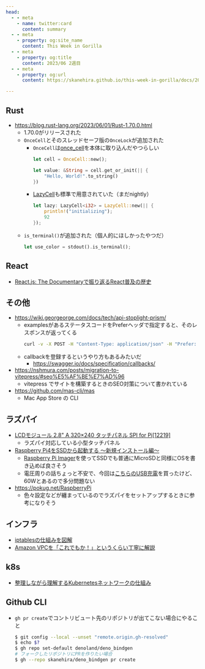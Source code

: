 ```yaml
---
head:
  - - meta
    - name: twitter:card
      content: summary
  - - meta
    - property: og:site_name
      content: This Week in Gorilla
  - - meta
    - property: og:title
      content: 2023/06 2週目
  - - meta
    - property: og:url
      content: https://skanehira.github.io/this-week-in-gorilla/docs/2023/0602.html

---
```


## Rust
- https://blog.rust-lang.org/2023/06/01/Rust-1.70.0.html
  - 1.70.0がリリースされた
  - `OnceCell`とそのスレッドセーフ版の`OnceLock`が追加された
    - `OnceCell`は[once_cell](https://docs.rs/once_cell/latest/once_cell/)を本体に取り込んだやつらしい
      ```rust
      let cell = OnceCell::new();

      let value: &String = cell.get_or_init(|| {
          "Hello, World!".to_string()
      })
      ```
    - [LazyCell](https://doc.rust-lang.org/std/cell/struct.LazyCell.html)も標準で用意されていた（まだnightly）
      ```rust
      let lazy: LazyCell<i32> = LazyCell::new(|| {
          println!("initializing");
          92
      }); 
      ```
  - `is_terminal()`が追加された（個人的にほしかったやつだ）
    ```rust
    let use_color = stdout().is_terminal();
    ```
## React
- [React.js: The Documentaryで振り返るReact普及の歴史](https://laiso.hatenablog.com/entry/react-documentary)

## その他
- https://wiki.georgeorge.com/docs/tech/api-stoplight-prism/
  - examplesがあるステータスコードをPreferヘッダで指定すると、そのレスポンスが返ってくる
    ```sh
    curl -v -X POST -H "Content-Type: application/json" -H "Prefer: code=400" localhost:4010/foo -d '{"foo": "bar"}' | jq
    ```
  - callbackを登録するというやり方もあるみたいだ
    - https://swagger.io/docs/specification/callbacks/
- https://nshmura.com/posts/migration-to-vitepress/#seo%E5%AF%BE%E7%AD%96
  - vitepress でサイトを構築するときのSEO対策について書かれている
- https://github.com/mas-cli/mas
  - Mac App Store の CLI

## ラズパイ
- [LCDモジュール 2.8" A 320×240 タッチパネル SPI for Pi[12219]](https://raspberry-pi.ksyic.com/main/index/pdp.id/945,946)
  - ラズパイ対応している小型タッチパネル
- [Raspberry Pi4をSSDから起動する ～新規インストール編～](https://pokug.net/entry/2020/12/11/074841#OS%E3%82%92%E9%81%B8%E3%81%B6)
  - [Raspberry Pi Imager](https://www.raspberrypi.com/software)を使ってSSDでも普通にMicroSDと同様にOSを書き込めば良さそう
  - 電圧周りの話ちょっと不安で、今回は[こちらのUSB充電](https://www.amazon.co.jp/dp/B00PK1QBO8)を買ったけど、60Wとあるので多分問題ない
- https://pokug.net/RaspberryPi
  - 色々設定などが纏まっているのでラズパイをセットアップするときに参考になりそう

## インフラ
- [iptablesの仕組みを図解](https://christina04.hatenablog.com/entry/iptables-outline)
- [Amazon VPCを「これでもか！」というくらい丁寧に解説](https://qiita.com/c60evaporator/items/2f24d4796202e8b06a77)

## k8s
- [整理しながら理解するKubernetesネットワークの仕組み](https://speakerdeck.com/hhiroshell/kubernetes-network-fundamentals-69d5c596-4b7d-43c0-aac8-8b0e5a633fc2)

## Github CLI
- `gh pr create`でコントリビュート先のリポジトリが出てこない場合にやること
  ```sh
  $ git config --local --unset "remote.origin.gh-resolved"
  $ echo $?
  $ gh repo set-default denoland/deno_bindgen
  # フォークしたリポジトリにPRを作りたい場合
  $ gh --repo skanehira/deno_bindgen pr create
  ```
